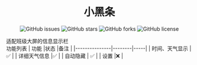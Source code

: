 <h1 align="center">小黑条</h1>
<p align="center" class="shields">
    <a href="https://github.com/GuzhMtangeroou/XHT/issues" style="text-decoration:none">
        <img src="https://img.shields.io/github/issues/GuzhMtangeroou/Aoki.svg?style=for-the-badge" alt="GitHub issues"/>
    </a>
    <a href="https://github.com/GuzhMtangeroou/XHT/stargazers" style="text-decoration:none" >
        <img src="https://img.shields.io/github/stars/GuzhMtangeroou/Aoki.svg?style=for-the-badge" alt="GitHub stars"/>
    </a>
    <a href="https://github.com/GuzhMtangeroou/XHT/forks" style="text-decoration:none" >
        <img src="https://img.shields.io/github/forks/GuzhMtangeroou/Aoki.svg?style=for-the-badge" alt="GitHub forks"/>
    </a>
    <a href="https://github.com/GuzhMtangeroou/XHT/blob/master/LICENSE" style="text-decoration:none" >
        <img src="https://img.shields.io/static/v1?label=LICENSE&message=MIT&color=lightrey&style=for-the-badge" alt="GitHub license"/>
    </a>
    <br>

适配班级大屏的信息显示栏
<br>功能列表
| 功能          |状态    |备注  |
|---------------|--------|-----|
| 时间、天气显示 |✅      |
|  详细天气信息  |✅      |
| 自动隐藏      | ✅      |
|  设置         |❌      |

